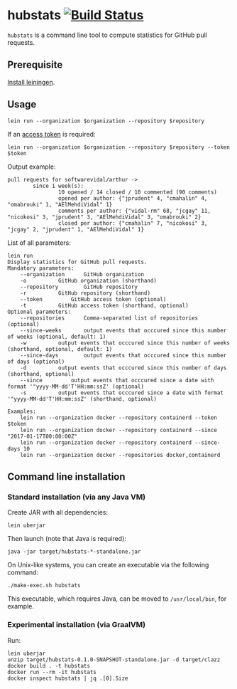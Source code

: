 hubstats [![Build Status](https://travis-ci.org/nicokosi/hubstats.svg?branch=master)](https://travis-ci.org/nicokosi/hubstats)
============================

`hubstats` is a command line tool to compute statistics for GitHub pull requests.

## Prerequisite

[Install leiningen](http://leiningen.org/#install).


## Usage

```shell
lein run --organization $organization --repository $repository
```

If an [access token](https://help.github.com/articles/creating-an-access-token-for-command-line-use/) is required:
```shell
lein run --organization $organization --repository $repository --token $token
```

Output example:

```shell
pull requests for softwarevidal/arthur ->
        since 1 week(s):
                10 opened / 14 closed / 10 commented (90 comments)
                opened per author: {"jprudent" 4, "cmahalin" 4, "omabrouki" 1, "AElMehdiVidal" 1}
                comments per author: {"vidal-rm" 68, "jcgay" 11, "nicokosi" 3, "jprudent" 3, "AElMehdiVidal" 3, "omabrouki" 2}
                closed per author: {"cmahalin" 7, "nicokosi" 3, "jcgay" 2, "jprudent" 1, "AElMehdiVidal" 1}
```

List of all parameters:
```shell
lein run
Display statistics for GitHub pull requests.
Mandatory parameters:
	--organization		GitHub organization
	-o			GitHub organization (shorthand)
	--repository		GitHub repository
	-r			GitHub repository (shorthand)
	--token			GitHub access token (optional)
	-t			GitHub access token (shorthand, optional)
Optional parameters:
	--repositories		Comma-separated list of repositories (optional)
	--since-weeks		output events that occcured since this number of weeks (optional, default: 1)
	-w			output events that occcured since this number of weeks (shorthand, optional, default: 1)
	--since-days		output events that occcured since this number of days (optional)
	-d			output events that occcured since this number of days (shorthand, optional)
	--since			output events that occcured since a date with format '"yyyy-MM-dd'T'HH:mm:ssZ' (optional)
	-s			output events that occcured since a date with format '"yyyy-MM-dd'T'HH:mm:ssZ' (shorthand, optional)

Examples:
	lein run --organization docker --repository containerd --token $token
	lein run --organization docker --repository containerd --since "2017-01-17T00:00:00Z"
	lein run --organization docker --repository containerd --since-days 10
	lein run --organization docker --repositories docker,containerd
```

## Command line installation

### Standard installation (via any Java VM)

Create JAR with all dependencies:
```shell
lein uberjar
```
Then launch (note that Java is required):
```shell
java -jar target/hubstats-*-standalone.jar
```

On Unix-like systems, you can create an executable via the following command:
```shell
./make-exec.sh hubstats
```
This executable, which requires Java, can be moved to `/usr/local/bin`, for example.

### Experimental installation (via GraalVM)

Run:
```shell
lein uberjar
unzip target/hubstats-0.1.0-SNAPSHOT-standalone.jar -d target/clazz
docker build . -t hubstats
docker run --rm -it hubstats
docker inspect hubstats | jq .[0].Size
```
